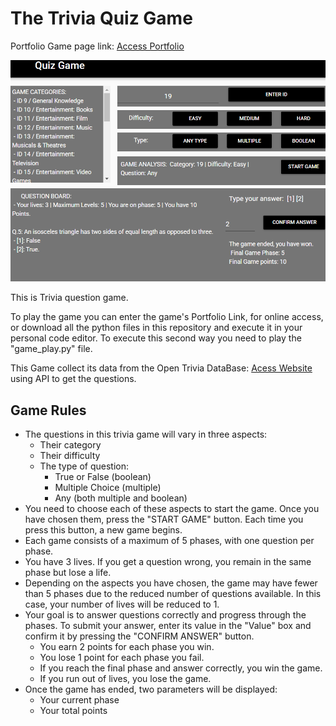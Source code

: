 # The Trivia Quiz Game

Portfolio Game page link: [Access Portfolio](https://meduardaeneves.github.io/portfolio/games/quiz_game/)

<p align="center">
  <img src="files/quiz_game_playing.png" width="750">
</p>

This is Trivia question game. 

To play the game you can enter the game's Portfolio Link, for online access, or download all the python files in this repository and execute it in your personal code editor. To execute this second way you need to play the "game_play.py" file.

 <p>This Game collect its data from the Open Trivia DataBase: <a href='https://opentdb.com/'>Acess Website</a> using API to get the questions.</p>

## Game Rules

  <ul>
    <li>
      The questions in this trivia game will vary in three aspects:
      <ul>
        <li>Their category</li>
        <li>Their difficulty</li>
        <li>
          The type of question:
          <ul>
            <li>True or False (boolean)</li>
            <li>Multiple Choice (multiple)</li>
            <li>Any (both multiple and boolean)</li>
          </ul>
        </li>
      </ul>
    </li>
    <li>
      You need to choose each of these aspects to start the game. Once you have chosen them, press the "START GAME" button. Each time you press this button, a new game begins.
    </li>
    <li>Each game consists of a maximum of 5 phases, with one question per phase.</li>
    <li>
      You have 3 lives. If you get a question wrong, you remain in the same phase but lose a life.
    </li>    
    <li>
      Depending on the aspects you have chosen, the game may have fewer than 5 phases due to the reduced number of questions available. In this case, your number of lives will be reduced to 1.  
    </li>
    <li>
      Your goal is to answer questions correctly and progress through the phases. To submit your answer, enter its value in the "Value" box and confirm it by pressing the "CONFIRM ANSWER" button.
      <ul>
        <li>You earn 2 points for each phase you win.</li>
        <li>You lose 1 point for each phase you fail.</li>
        <li>If you reach the final phase and answer correctly, you win the game.</li> 
        <li>If you run out of lives, you lose the game.</li>
      </ul>
    </li>
    <li>
      Once the game has ended, two parameters will be displayed:
      <ul>
        <li>Your current phase</li>
        <li>Your total points</li>
      </ul>
    </li>
  </ul>
